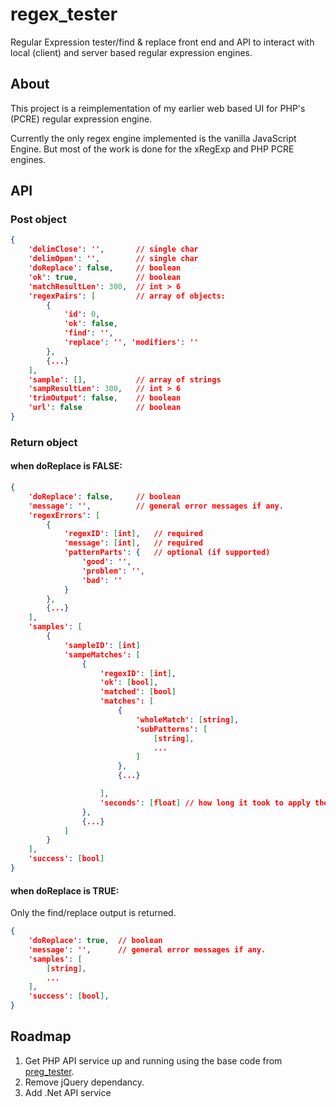 # regex_tester
Regular Expression tester/find &amp; replace front end and API to interact with local (client) and server based regular expression engines.

## About
This project is a reimplementation of my earlier web based UI for PHP's (PCRE) regular expression engine.

Currently the only regex engine implemented is the vanilla JavaScript Engine. But most of the work is done for the xRegExp and PHP PCRE engines.

## API
### Post object
``` json
{
	'delimClose': '',		// single char
	'delimOpen': '',		// single char
	'doReplace': false,		// boolean
	'ok': true,				// boolean
	'matchResultLen': 300,	// int > 6
	'regexPairs': [			// array of objects:
		{
			'id': 0,
			'ok': false,
			'find': '',
			'replace': '', 'modifiers': ''
		},
		{...}
	],
	'sample': [],			// array of strings
	'sampResultLen': 300,	// int > 6
	'trimOutput': false,	// boolean
	'url': false			// boolean
}
```

### Return object
#### when doReplace is FALSE:
``` json
{
	'doReplace': false,		// boolean
	'message': '',			// general error messages if any.
	'regexErrors': [
		{
			'regexID': [int],	// required
			'message': [int],	// required
			'patternParts': {	// optional (if supported)
				'good': '',
				'problem': '',
				'bad': ''
			}
		},
		{...}
	],
	'samples': [
		{
			'sampleID': [int]
			'sampeMatches': [
				{
					'regexID': [int],
					'ok': [bool],
					'matched': [bool]
					'matches': [
						{
							'wholeMatch': [string],
							'subPatterns': [
								[string],
								...
							]
						},
						{...}

					],
					'seconds': [float] // how long it took to apply the regex to the sample
				},
				{...}
			]
		}
	],
	'success': [bool]
}
```
#### when doReplace is TRUE:
Only the find/replace output is returned.
``` json
{
	'doReplace': true,	// boolean
	'message': '',		// general error messages if any.
	'samples': [
		[string],
		...
	],
	'success': [bool],
}
```

## Roadmap
1.	Get PHP API service up and running using the base code from [preg_tester](https://github.com/evanwills/preg_test).
2.	Remove jQuery dependancy.
3.	Add .Net API service